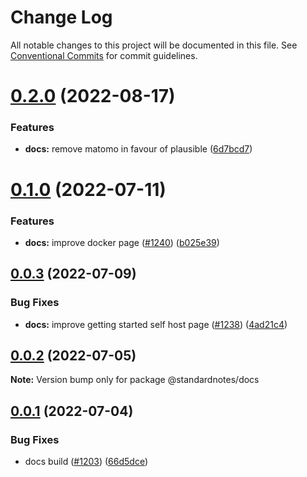 # Change Log

All notable changes to this project will be documented in this file.
See [Conventional Commits](https://conventionalcommits.org) for commit guidelines.

# [0.2.0](https://github.com/standardnotes/app/compare/@standardnotes/docs@0.1.0...@standardnotes/docs@0.2.0) (2022-08-17)

### Features

* **docs:** remove matomo in favour of plausible ([6d7bcd7](https://github.com/standardnotes/app/commit/6d7bcd7a8d2dfffb6dc69899406af57e41c071df))

# [0.1.0](https://github.com/standardnotes/app/compare/@standardnotes/docs@0.0.3...@standardnotes/docs@0.1.0) (2022-07-11)

### Features

* **docs:** improve docker page ([#1240](https://github.com/standardnotes/app/issues/1240)) ([b025e39](https://github.com/standardnotes/app/commit/b025e394c129a53f41cb5835943901cf40fc92b6))

## [0.0.3](https://github.com/standardnotes/app/compare/@standardnotes/docs@0.0.2...@standardnotes/docs@0.0.3) (2022-07-09)

### Bug Fixes

* **docs:** improve getting started self host page ([#1238](https://github.com/standardnotes/app/issues/1238)) ([4ad21c4](https://github.com/standardnotes/app/commit/4ad21c4f61e26dfe3284c5def1baebb7a497d200))

## [0.0.2](https://github.com/standardnotes/app/compare/@standardnotes/docs@0.0.1...@standardnotes/docs@0.0.2) (2022-07-05)

**Note:** Version bump only for package @standardnotes/docs

## [0.0.1](https://github.com/standardnotes/app/compare/@standardnotes/docs@0.1.0...@standardnotes/docs@0.0.1) (2022-07-04)

### Bug Fixes

* docs build ([#1203](https://github.com/standardnotes/app/issues/1203)) ([66d5dce](https://github.com/standardnotes/app/commit/66d5dce5e17674e70b24a6d780afde5cfb863715))
